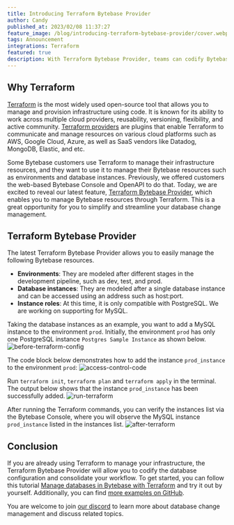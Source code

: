 ```yaml
---
title: Introducing Terraform Bytebase Provider
author: Candy
published_at: 2023/02/08 11:37:27
feature_image: /blog/introducing-terraform-bytebase-provider/cover.webp
tags: Announcement
integrations: Terraform
featured: true
description: With Terraform Bytebase Provider, teams can codify Bytebase resource configurations, including environments, database instances, and roles via Terraform.
---
```


## Why Terraform

[Terraform](https://www.terraform.io/) is the most widely used open-source tool that allows you to manage and provision infrastructure using code. It is known for its ability to work across multiple cloud providers, reusability, versioning, flexibility, and active community. [Terraform providers](https://developer.hashicorp.com/terraform/language/providers) are plugins that enable Terraform to communicate and manage resources on various cloud platforms such as AWS, Google Cloud, Azure, as well as SaaS vendors like Datadog, MongoDB, Elastic, and etc.

Some Bytebase customers use Terraform to manage their infrastructure resources, and they want to use it to manage their Bytebase resources such as environments and database instances. Previously, we offered customers the web-based Bytebase Console and OpenAPI to do that. Today, we are excited to reveal our latest feature, [Terraform Bytebase Provider](https://registry.terraform.io/providers/bytebase/bytebase/latest/docs), which enables you to manage Bytebase resources through Terraform. This is a great opportunity for you to simplify and streamline your database change management.

## Terraform Bytebase Provider

The latest Terraform Bytebase Provider allows you to easily manage the following Bytebase resources.

- **Environments**: They are modeled after different stages in the development pipeline, such as dev, test, and prod.
- **Database instances**: They are modeled after a single database instance and can be accessed using an address such as host:port.
- **Instance roles**: At this time, it is only compatible with PostgreSQL. We are working on supporting for MySQL.

Taking the database instances as an example, you want to add a MySQL instance to the environment `prod`. Initially, the environment `prod` has only one PostgreSQL instance `Postgres Sample Instance` as shown below.
![before-terraform-config](/blog/introducing-terraform-bytebase-provider/before-terraform-config.webp)

The code block below demonstrates how to add the instance `prod_instance` to the environment `prod`:
![access-control-code](/blog/introducing-terraform-bytebase-provider/terraform-code.webp)

Run `terraform init`, `terraform plan` and `terraform apply` in the terminal. The output below shows that the instance `prod_instance` has been successfully added.
![run-terraform](/blog/introducing-terraform-bytebase-provider/run-terraform.webp)

After running the Terraform commands, you can verify the instances list via the Bytebase Console, where you will observe the MySQL instance `prod_instance` listed in the instances list.
![after-terraform](/blog/introducing-terraform-bytebase-provider/after-terraform.webp)

## Conclusion

If you are already using Terraform to manage your infrastructure, the Terraform Bytebase Provider will allow you to codify the database configuration and consolidate your workflow. To get started, you can follow this tutorial [Manage databases in Bytebase with Terraform](https://www.bytebase.com/docs/tutorials/manage-databases-in-bytebase-with-terraform) and try it out by yourself. Additionally, you can find [more examples on GitHub](https://github.com/bytebase/terraform-provider-bytebase/tree/main/examples).

You are welcome to join [our discord](https://discord.gg/H7Ayn5NP) to learn more about database change management and discuss related topics.
